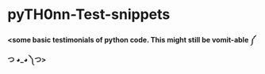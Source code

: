 # pyTH0nn-Test-snippets
<strong><some basic testimonials of python code. This might still be vomit-able ༼ つ ◕_◕ ༽つ></strong>
